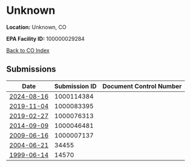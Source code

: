 # Unknown

**Location:** Unknown, CO

**EPA Facility ID:** 100000029284

[Back to CO Index](../../index.md)

## Submissions

| Date | Submission ID | Document Control Number |
|------|--------------|-------------------------|
| [2024-08-16](submissions/1000114384.md) | 1000114384 |  |
| [2019-11-04](submissions/1000083395.md) | 1000083395 |  |
| [2019-02-27](submissions/1000076313.md) | 1000076313 |  |
| [2014-09-09](submissions/1000046481.md) | 1000046481 |  |
| [2009-06-16](submissions/1000007137.md) | 1000007137 |  |
| [2004-06-21](submissions/34455.md) | 34455 |  |
| [1999-06-14](submissions/14570.md) | 14570 |  |

